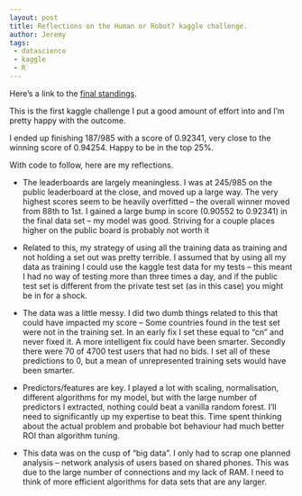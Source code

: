 ```yaml
---
layout: post
title: Reflections on the Human or Robot? kaggle challenge.
author: Jeremy
tags:
 - datascience
 - kaggle
 - R
---
```


Here’s a link to the [final standings](https://www.kaggle.com/c/facebook-recruiting-iv-human-or-bot/leaderboard/private).

This is the first kaggle challenge I put a good amount of effort into and I’m pretty happy with the outcome.

I ended up finishing 187/985 with a score of 0.92341, very close to the winning score of 0.94254. Happy to be in the top 25%.

With code to follow, here are my reflections.

-  The leaderboards are largely meaningless. I was at 245/985 on the public leaderboard at the close, and moved up a large way. The very highest scores seem to be heavily overfitted – the overall winner moved from 88th to 1st. I gained a large bump in score (0.90552 to 0.92341) in the final data set – my model was good. Striving for a couple places higher on the public board is probably not worth it

-  Related to this, my strategy of using all the training data as training and not holding a set out was pretty terrible. I assumed that by using all my data as training I could use the kaggle test data for my tests – this meant I had no way of testing more than three times a day, and if the public test set is different from the private test set (as in this case) you might be in for a shock.

-  The data was a little messy. I did two dumb things related to this that could have impacted my score – Some countries found in the test set were not in the training set. In an early fix I set these equal to “cn” and never fixed it. A more intelligent fix could have been smarter. Secondly there were 70 of 4700 test users that had no bids. I set all of these predictions to 0, but a mean of unrepresented training sets would have been smarter.

-  Predictors/features are key. I played a lot with scaling, normalisation, different algorithms for my model, but with the large number of predictors I extracted, nothing could beat a vanilla random forest. I’ll need to significantly up my expertise to beat this. Time spent thinking about the actual problem and probable bot behaviour had much better ROI than algorithm tuning.

-  This data was on the cusp of “big data”. I only had to scrap one planned analysis – network analysis of users based on shared phones. This was due to the large number of connections and my lack of RAM. I need to think of more efficient algorithms for data sets that are any larger.
